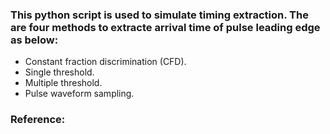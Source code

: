 ### This python script is used to simulate timing extraction. The are four methods to extracte arrival time of pulse leading edge as below:
  - Constant fraction discrimination (CFD).
  - Single threshold.
  - Multiple threshold.
  - Pulse waveform sampling.
### Reference:
